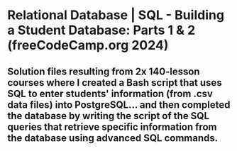 # Relational Database | SQL - Building a Student Database: Parts 1 & 2 (freeCodeCamp.org 2024)
## Solution files resulting from 2x 140-lesson courses where I created a Bash script that uses SQL to enter students' information (from .csv data files) into PostgreSQL... and then completed the database by writing the script of the SQL queries that retrieve specific information from the database using advanced SQL commands.
